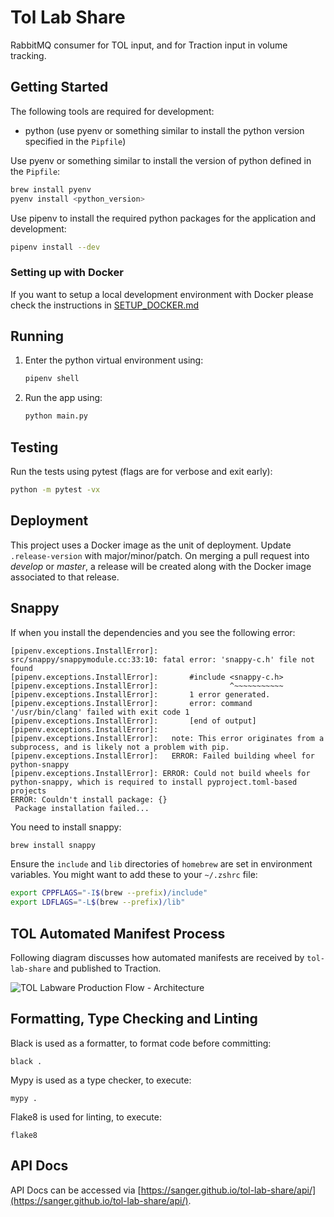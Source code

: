 # Tol Lab Share

RabbitMQ consumer for TOL input, and for Traction input in volume tracking.

## Getting Started

The following tools are required for development:

- python (use pyenv or something similar to install the python version specified in the `Pipfile`)

Use pyenv or something similar to install the version of python
defined in the `Pipfile`:

```bash
brew install pyenv
pyenv install <python_version>
```

Use pipenv to install the required python packages for the application and development:

```bash
pipenv install --dev
```

### Setting up with Docker

If you want to setup a local development environment with Docker please check
the instructions in [SETUP_DOCKER.md](SETUP_DOCKER.md)

## Running

1. Enter the python virtual environment using:

    ```bash
    pipenv shell
    ```

1. Run the app using:

    ```bash
    python main.py
    ```

## Testing

Run the tests using pytest (flags are for verbose and exit early):

```bash
python -m pytest -vx
```

## Deployment

This project uses a Docker image as the unit of deployment. Update `.release-version` with
major/minor/patch. On merging a pull request into *develop* or *master*, a release will be created
along with the Docker image associated to that release.

## Snappy

If when you install the dependencies and you see the following error:

```stdout
[pipenv.exceptions.InstallError]:       src/snappy/snappymodule.cc:33:10: fatal error: 'snappy-c.h' file not found
[pipenv.exceptions.InstallError]:       #include <snappy-c.h>
[pipenv.exceptions.InstallError]:                ^~~~~~~~~~~~
[pipenv.exceptions.InstallError]:       1 error generated.
[pipenv.exceptions.InstallError]:       error: command '/usr/bin/clang' failed with exit code 1
[pipenv.exceptions.InstallError]:       [end of output]
[pipenv.exceptions.InstallError]:
[pipenv.exceptions.InstallError]:   note: This error originates from a subprocess, and is likely not a problem with pip.
[pipenv.exceptions.InstallError]:   ERROR: Failed building wheel for python-snappy
[pipenv.exceptions.InstallError]: ERROR: Could not build wheels for python-snappy, which is required to install pyproject.toml-based projects
ERROR: Couldn't install package: {}
 Package installation failed...
```

You need to install snappy:

```bash
brew install snappy
```

Ensure the `include` and `lib` directories of `homebrew` are set in environment variables.
You might want to add these to your `~/.zshrc` file:

```bash
export CPPFLAGS="-I$(brew --prefix)/include"
export LDFLAGS="-L$(brew --prefix)/lib"
```

## TOL Automated Manifest Process

Following diagram discusses how automated manifests are received by `tol-lab-share` and published to Traction.

![TOL Labware Production Flow - Architecture](https://github.com/sanger/tol-lab-share/assets/519327/5356846a-6d9b-4b8d-8ffb-af26d0776222)

## Formatting, Type Checking and Linting

Black is used as a formatter, to format code before committing:

    black .

Mypy is used as a type checker, to execute:

    mypy .

Flake8 is used for linting, to execute:

    flake8

## API Docs

API Docs can be accessed via [https://sanger.github.io/tol-lab-share/api/](https://sanger.github.io/tol-lab-share/api/).
